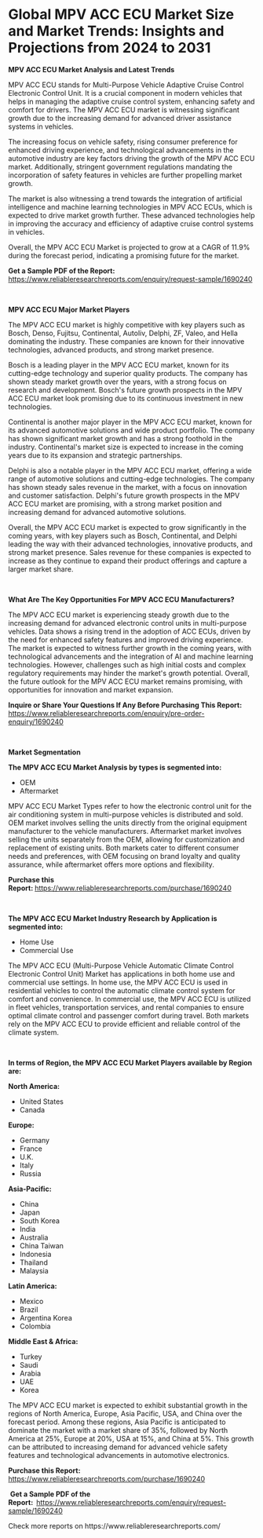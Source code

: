 <p><h1>Global MPV ACC ECU Market Size and Market Trends: Insights and Projections from 2024 to 2031</h1></p><p><strong>MPV ACC ECU Market Analysis and Latest Trends</strong></p>
<p><p>MPV ACC ECU stands for Multi-Purpose Vehicle Adaptive Cruise Control Electronic Control Unit. It is a crucial component in modern vehicles that helps in managing the adaptive cruise control system, enhancing safety and comfort for drivers. The MPV ACC ECU market is witnessing significant growth due to the increasing demand for advanced driver assistance systems in vehicles.</p><p>The increasing focus on vehicle safety, rising consumer preference for enhanced driving experience, and technological advancements in the automotive industry are key factors driving the growth of the MPV ACC ECU market. Additionally, stringent government regulations mandating the incorporation of safety features in vehicles are further propelling market growth.</p><p>The market is also witnessing a trend towards the integration of artificial intelligence and machine learning technologies in MPV ACC ECUs, which is expected to drive market growth further. These advanced technologies help in improving the accuracy and efficiency of adaptive cruise control systems in vehicles.</p><p>Overall, the MPV ACC ECU Market is projected to grow at a CAGR of 11.9% during the forecast period, indicating a promising future for the market.</p></p>
<p><strong>Get a Sample PDF of the Report:&nbsp;</strong> <a href="https://www.reliableresearchreports.com/enquiry/request-sample/1690240">https://www.reliableresearchreports.com/enquiry/request-sample/1690240</a></p>
<p>&nbsp;</p>
<p><strong>MPV ACC ECU Major Market Players</strong></p>
<p><p>The MPV ACC ECU market is highly competitive with key players such as Bosch, Denso, Fujitsu, Continental, Autoliv, Delphi, ZF, Valeo, and Hella dominating the industry. These companies are known for their innovative technologies, advanced products, and strong market presence.</p><p>Bosch is a leading player in the MPV ACC ECU market, known for its cutting-edge technology and superior quality products. The company has shown steady market growth over the years, with a strong focus on research and development. Bosch's future growth prospects in the MPV ACC ECU market look promising due to its continuous investment in new technologies.</p><p>Continental is another major player in the MPV ACC ECU market, known for its advanced automotive solutions and wide product portfolio. The company has shown significant market growth and has a strong foothold in the industry. Continental's market size is expected to increase in the coming years due to its expansion and strategic partnerships.</p><p>Delphi is also a notable player in the MPV ACC ECU market, offering a wide range of automotive solutions and cutting-edge technologies. The company has shown steady sales revenue in the market, with a focus on innovation and customer satisfaction. Delphi's future growth prospects in the MPV ACC ECU market are promising, with a strong market position and increasing demand for advanced automotive solutions.</p><p>Overall, the MPV ACC ECU market is expected to grow significantly in the coming years, with key players such as Bosch, Continental, and Delphi leading the way with their advanced technologies, innovative products, and strong market presence. Sales revenue for these companies is expected to increase as they continue to expand their product offerings and capture a larger market share.</p></p>
<p>&nbsp;</p>
<p><strong>What Are The Key Opportunities For MPV ACC ECU Manufacturers?</strong></p>
<p><p>The MPV ACC ECU market is experiencing steady growth due to the increasing demand for advanced electronic control units in multi-purpose vehicles. Data shows a rising trend in the adoption of ACC ECUs, driven by the need for enhanced safety features and improved driving experience. The market is expected to witness further growth in the coming years, with technological advancements and the integration of AI and machine learning technologies. However, challenges such as high initial costs and complex regulatory requirements may hinder the market's growth potential. Overall, the future outlook for the MPV ACC ECU market remains promising, with opportunities for innovation and market expansion.</p></p>
<p><strong>Inquire or Share Your Questions If Any Before Purchasing This Report:</strong> <a href="https://www.reliableresearchreports.com/enquiry/pre-order-enquiry/1690240">https://www.reliableresearchreports.com/enquiry/pre-order-enquiry/1690240</a></p>
<p>&nbsp;</p>
<p><strong>Market Segmentation</strong></p>
<p><strong>The MPV ACC ECU Market Analysis by types is segmented into:</strong></p>
<p><ul><li>OEM</li><li>Aftermarket</li></ul></p>
<p><p>MPV ACC ECU Market Types refer to how the electronic control unit for the air conditioning system in multi-purpose vehicles is distributed and sold. OEM market involves selling the units directly from the original equipment manufacturer to the vehicle manufacturers. Aftermarket market involves selling the units separately from the OEM, allowing for customization and replacement of existing units. Both markets cater to different consumer needs and preferences, with OEM focusing on brand loyalty and quality assurance, while aftermarket offers more options and flexibility.</p></p>
<p><strong>Purchase this Report:&nbsp;</strong><a href="https://www.reliableresearchreports.com/purchase/1690240">https://www.reliableresearchreports.com/purchase/1690240</a></p>
<p>&nbsp;</p>
<p><strong>The MPV ACC ECU Market Industry Research by Application is segmented into:</strong></p>
<p><ul><li>Home Use</li><li>Commercial Use</li></ul></p>
<p><p>The MPV ACC ECU (Multi-Purpose Vehicle Automatic Climate Control Electronic Control Unit) Market has applications in both home use and commercial use settings. In home use, the MPV ACC ECU is used in residential vehicles to control the automatic climate control system for comfort and convenience. In commercial use, the MPV ACC ECU is utilized in fleet vehicles, transportation services, and rental companies to ensure optimal climate control and passenger comfort during travel. Both markets rely on the MPV ACC ECU to provide efficient and reliable control of the climate system.</p></p>
<p>&nbsp;</p>
<p><strong>In terms of Region, the MPV ACC ECU Market Players available by Region are:</strong></p>
<p>
    <p> <strong> North America: </strong>
        <ul>
            <li>United States</li>
            <li>Canada</li>
        </ul>
        </p> 
    <p> <strong> Europe: </strong>
        <ul>
            <li>Germany</li>
            <li>France</li>
            <li>U.K.</li>
            <li>Italy</li>
            <li>Russia</li>
        </ul>
        </p> 
    <p> <strong> Asia-Pacific: </strong>
        <ul>
            <li>China</li>
            <li>Japan</li>
            <li>South Korea</li>
            <li>India</li>
            <li>Australia</li>
            <li>China Taiwan</li>
            <li>Indonesia</li>
            <li>Thailand</li>
            <li>Malaysia</li>
        </ul>
        </p> 
    <p> <strong> Latin America: </strong>
        <ul>
            <li>Mexico</li>
            <li>Brazil</li>
            <li>Argentina Korea</li>
            <li>Colombia</li>
        </ul>
        </p> 
    <p> <strong> Middle East & Africa: </strong>
        <ul>
            <li>Turkey</li>
            <li>Saudi</li>
            <li>Arabia</li>
            <li>UAE</li>
            <li>Korea</li>
        </ul>
    </p>
    </p>
<p><p>The MPV ACC ECU market is expected to exhibit substantial growth in the regions of North America, Europe, Asia Pacific, USA, and China over the forecast period. Among these regions, Asia Pacific is anticipated to dominate the market with a market share of 35%, followed by North America at 25%, Europe at 20%, USA at 15%, and China at 5%. This growth can be attributed to increasing demand for advanced vehicle safety features and technological advancements in automotive electronics.</p></p>
<p><strong>Purchase this Report: </strong><a href="https://www.reliableresearchreports.com/purchase/1690240">https://www.reliableresearchreports.com/purchase/1690240</a></p>
<p>&nbsp;<strong>Get a Sample PDF of the Report:&nbsp;&nbsp;</strong><a href="https://www.reliableresearchreports.com/enquiry/request-sample/1690240">https://www.reliableresearchreports.com/enquiry/request-sample/1690240</a></p>
<p><strong></strong></p>
<p>Check more reports on https://www.reliableresearchreports.com/</p>